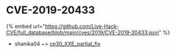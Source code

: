 # CVE-2019-20433
{% embed url="https://github.com/Live-Hack-CVE/full_database/blob/main/cves/2019/CVE-2019-20433.json" %}

* shanika04 ~> [cp30_XXE_partial_fix](https://www.alice-snow.ru/2019/database/cve-2019-20433/cp30_xxe_partial_fix-shanika04)